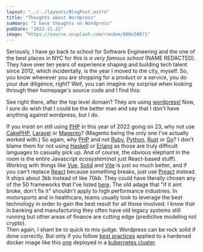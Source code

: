 ```yaml
---
layout: "../../layouts/BlogPost.astro"
title: "Thoughts about Wordpress"
summary: "I have thoughts on Wordpress"
pubDate: "2022-11-22"
image: "https://source.unsplash.com/random/800x500?1"
---
```


Seriously, I have go back to school for Software Engineering and the one of the best places in NYC for this is *a very famous school* (NAME REDACTED).  They have over ten years of experience shaping and building tech talent since 2012, which incidentally, is the year I moved to the city, myself.  So, you know whenever you are shopping for a product or a service, you do your due diligence, right?  Well, you can imagine my surprise when looking through their homepage's source code and I find this: 

 <link rel="mask-icon" href="https://aVeryFamousSchool.com/wp-content/themes/famous-school/assets/images/favicons/safari-pinned-tab.svg" color="#00b3e6">

 See right there, after the top level domain? They are using [wordpress!](https://wordpress.org/) Now, I sure do wish that I could be the better man and say that I don't have anything against wordpress, but I do.

 If you insist on still using [PHP](https://phplang.org/) in this year of 2022 going on 23, why not use [CakePHP](https://cakephp.org/), [Laravel](https://laravel.com/) or [Magento](https://www.magento.com)? (Magento being the only one I've actually worked with.)  So again, why [PHP](https://phplang.org/) and not [Ruby](https://www.ruby-lang.org/en/), [Python](https://www.python.org/), [Rust](https://www.rust-lang.org/) or [Go](https://go.dev/)?  I don't blame them for not using [Haskell](https://www.haskell.org/) or [Erlang](https://www.erlang.org/) as those are truly difficult languages to casually pick up.  And of course, the obvious elephant in the room is the entire Javascript ecosystem(not just React-based stuff). Working with things like [Vue](https://vuejs.org/), [Solid](https://www.solidjs.com/) and  [Vite](https://vitejs.dev/) is just so much better, and if you can't replace [React](https://reactjs.org/) because something breaks, just use [Preact](https://preactjs.com/) instead.  It ships about 3kb instead of like 70kb.  They could have literally chosen any of the 50 frameworks that I've listed [here](). 
 The old adage that "if it aint broke, don't fix it" shouldn't apply to high performance industries.  In motorsports and in healthcare, teams usually 
look to leverage the best technology in order to gain the best result for all those involved.  I know that in banking and manufacturing they often have old legacy systems still running but other areas of finance are cutting edge (predictive modeling not crypto).  
Then again, I shant be to quick to mis-judge.  Wordpress can be rock solid if done correctly.  But only if you follow [best practices](https://github.com/dale-c-anderson/hardened-wordpress) applied to a hardened docker image like this [one](https://hub.docker.com/r/rapidfort/wordpress) deployed in a [kubernetes cluster](https://github.com/riotkit-org/wordpress-hardened).